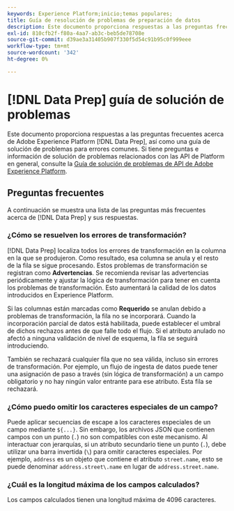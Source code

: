 ```yaml
---
keywords: Experience Platform;inicio;temas populares;
title: Guía de resolución de problemas de preparación de datos
description: Este documento proporciona respuestas a las preguntas frecuentes acerca de la preparación de datos de Adobe Experience Platform.
exl-id: 810cfb2f-f80a-4aa7-ab3c-beb5de78708e
source-git-commit: d39ae3a31405b907f330f5d54c91b95c0f999eee
workflow-type: tm+mt
source-wordcount: '342'
ht-degree: 0%

---
```


# [!DNL Data Prep] guía de solución de problemas

Este documento proporciona respuestas a las preguntas frecuentes acerca de Adobe Experience Platform [!DNL Data Prep], así como una guía de solución de problemas para errores comunes. Si tiene preguntas e información de solución de problemas relacionados con las API de Platform en general, consulte la [Guía de solución de problemas de API de Adobe Experience Platform](../landing/troubleshooting.md).

## Preguntas frecuentes

A continuación se muestra una lista de las preguntas más frecuentes acerca de [!DNL Data Prep] y sus respuestas.

### ¿Cómo se resuelven los errores de transformación?

[!DNL Data Prep] localiza todos los errores de transformación en la columna en la que se produjeron. Como resultado, esa columna se anula y el resto de la fila se sigue procesando. Estos problemas de transformación se registran como **Advertencias**. Se recomienda revisar las advertencias periódicamente y ajustar la lógica de transformación para tener en cuenta los problemas de transformación. Esto aumentará la calidad de los datos introducidos en Experience Platform.

Si las columnas están marcadas como **Requerido** se anulan debido a problemas de transformación, la fila no se incorporará. Cuando la incorporación parcial de datos está habilitada, puede establecer el umbral de dichos rechazos antes de que falle todo el flujo. Si el atributo anulado no afectó a ninguna validación de nivel de esquema, la fila se seguirá introduciendo.

También se rechazará cualquier fila que no sea válida, incluso sin errores de transformación. Por ejemplo, un flujo de ingesta de datos puede tener una asignación de paso a través (sin lógica de transformación) a un campo obligatorio y no hay ningún valor entrante para ese atributo. Esta fila se rechazará.

### ¿Cómo puedo omitir los caracteres especiales de un campo?

Puede aplicar secuencias de escape a los caracteres especiales de un campo mediante `${...}`. Sin embargo, los archivos JSON que contienen campos con un punto (`.`) no son compatibles con este mecanismo. Al interactuar con jerarquías, si un atributo secundario tiene un punto (`.`), debe utilizar una barra invertida (`\`) para omitir caracteres especiales. Por ejemplo, `address` es un objeto que contiene el atributo `street.name`, esto se puede denominar `address.street\.name` en lugar de `address.street.name`.

### ¿Cuál es la longitud máxima de los campos calculados?

Los campos calculados tienen una longitud máxima de 4096 caracteres.
